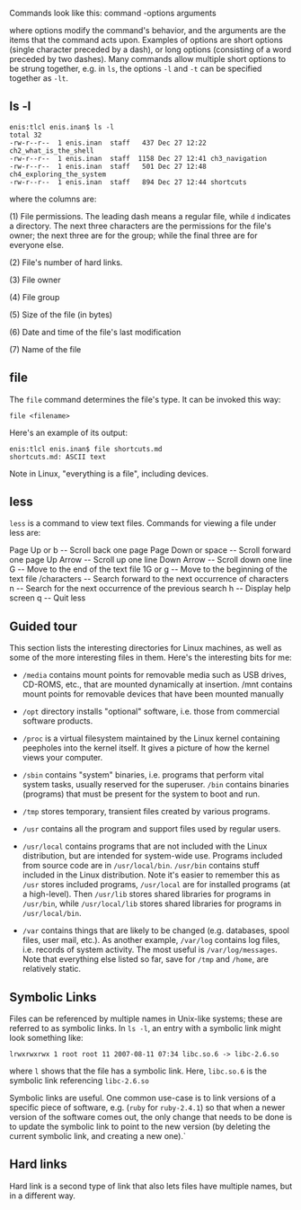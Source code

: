 Commands look like this:
  command -options arguments

where options modify the command's behavior, and the arguments are the items that the command acts upon. Examples of options are short options (single character preceded by a dash), or long options (consisting of a word preceded by two dashes). Many commands allow multiple short options to be strung together, e.g. in `ls`, the options `-l` and `-t` can be specified together as `-lt`.

## ls -l

```
enis:tlcl enis.inan$ ls -l
total 32
-rw-r--r--  1 enis.inan  staff   437 Dec 27 12:22 ch2_what_is_the_shell
-rw-r--r--  1 enis.inan  staff  1158 Dec 27 12:41 ch3_navigation
-rw-r--r--  1 enis.inan  staff   501 Dec 27 12:48 ch4_exploring_the_system
-rw-r--r--  1 enis.inan  staff   894 Dec 27 12:44 shortcuts
```

where the columns are:

(1) File permissions. The leading dash means a regular file, while `d` indicates a directory. The next three characters are the permissions for the file's owner; the next three are for the group; while the final three are for everyone else.

(2) File's number of hard links.

(3) File owner

(4) File group

(5) Size of the file (in bytes)

(6) Date and time of the file's last modification

(7) Name of the file

## file

The `file` command determines the file's type. It can be invoked this way:
```
file <filename>
```

Here's an example of its output:
```
enis:tlcl enis.inan$ file shortcuts.md
shortcuts.md: ASCII text
```

Note in Linux, "everything is a file", including devices.

## less

`less` is a command to view text files. Commands for viewing a file under less are:

Page Up or b       -- Scroll back one page
Page Down or space -- Scroll forward one page
Up Arrow           -- Scroll up one line
Down Arrow         -- Scroll down one line
G                  -- Move to the end of the text file
1G or g            -- Move to the beginning of the text file
/characters        -- Search forward to the next occurrence of characters
n                  -- Search for the next occurrence of the previous search
h                  -- Display help screen
q                  -- Quit less

## Guided tour

This section lists the interesting directories for Linux machines, as well as some of the more interesting files in them. Here's the interesting bits for me:

- `/media` contains mount points for removable media such as USB drives, CD-ROMS, etc., that are mounted dynamically at insertion. /mnt contains mount points for removable devices that have been mounted manually

- `/opt` directory installs "optional" software, i.e. those from commercial software products.

- `/proc` is a virtual filesystem maintained by the Linux kernel containing peepholes into the kernel itself. It gives a picture of how the kernel views your computer.

- `/sbin` contains "system" binaries, i.e. programs that perform vital system tasks, usually reserved for the superuser. `/bin` contains binaries (programs) that must be present for the system to boot and run.

- `/tmp` stores temporary, transient files created by various programs.

- `/usr` contains all the program and support files used by regular users.

- `/usr/local` contains programs that are not included with the Linux distribution, but are intended for system-wide use. Programs included from source code are in `/usr/local/bin`. `/usr/bin` contains stuff included in the Linux distribution. Note it's easier to remember this as `/usr` stores included programs, `/usr/local` are for installed programs (at a high-level). Then `/usr/lib` stores shared libraries for programs in `/usr/bin`, while `/usr/local/lib` stores shared libraries for programs in `/usr/local/bin`.

- `/var` contains things that are likely to be changed (e.g. databases, spool files, user mail, etc.). As another example, `/var/log` contains log files, i.e. records of system activity. The most useful is `/var/log/messages`. Note that everything else listed so far, save for `/tmp` and `/home`, are relatively static.

## Symbolic Links

Files can be referenced by multiple names in Unix-like systems; these are referred to as symbolic links. In `ls -l`, an entry with a symbolic link might look something like:
```
lrwxrwxrwx 1 root root 11 2007-08-11 07:34 libc.so.6 -> libc-2.6.so
```

where `l` shows that the file has a symbolic link. Here, `libc.so.6` is the symbolic link referencing `libc-2.6.so`

Symbolic links are useful. One common use-case is to link versions of a specific piece of software, e.g. (`ruby` for `ruby-2.4.1`) so that when a newer version of the software comes out, the only change that needs to be done is to update the symbolic link to point to the new version (by deleting the current symbolic link, and creating a new one).`

## Hard links

Hard link is a second type of link that also lets files have multiple names, but in a different way.
